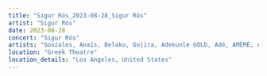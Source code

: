 ```yaml
---
title: "Sigur Rós_2023-08-28_Sigur Rós"
artist: "Sigur Rós"
date: 2023-08-28
concert: "Sigur Rós"
artists: "Gonzales, Anaïs, Belako, Gojira, Adekunle GOLD, Adé, AMÉMÉ, Anna Calvi, Amenra, Amaia, London Contemporary Orchestra, Anfisa Letyago, Bombay Bicycle Club, Alina Pash, Wordless Music Orchestra, Argy, Sigur Rós, AR/CO, Angel Olsen, Antònia Font, alt-J, Dinos, Indochine, The Wordless Orchestra"
location: "Greek Theatre"
location_details: "Los Angeles, United States"
---
```

